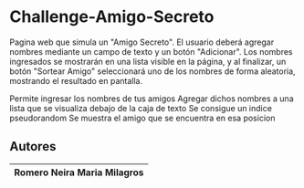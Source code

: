 # Challenge-Amigo-Secreto

Pagina web que simula un "Amigo Secreto". El usuario deberá agregar nombres mediante un campo de texto y un botón "Adicionar". Los nombres ingresados se mostrarán en una lista visible en la página, y al finalizar, un botón "Sortear Amigo" seleccionará uno de los nombres de forma aleatoria, mostrando el resultado en pantalla.

Permite ingresar los nombres de tus amigos
Agregar dichos nombres a una lista que se visualiza debajo de la caja de texto
Se consigue un indice pseudorandom
Se muestra el amigo que se encuentra en esa posicion

## Autores

| Romero Neira Maria Milagros |
| :-------------------------: |
